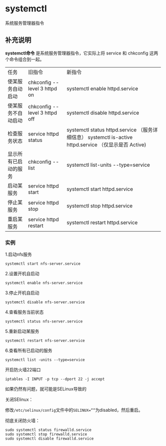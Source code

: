 systemctl
===

系统服务管理器指令

## 补充说明

**systemctl命令** 是系统服务管理器指令，它实际上将 service 和 chkconfig 这两个命令组合到一起。

<table>

<tbody>

<tr>

<td>任务</td>

<td>旧指令</td>

<td>新指令</td>

</tr>

<tr>

<td>使某服务自动启动</td>

<td>chkconfig --level 3 httpd on</td>

<td>systemctl enable httpd.service</td>

</tr>

<tr>

<td>使某服务不自动启动</td>

<td>chkconfig --level 3 httpd off</td>

<td>systemctl disable httpd.service</td>

</tr>

<tr>

<td>检查服务状态</td>

<td>service httpd status</td>

<td>systemctl status httpd.service （服务详细信息） systemctl is-active httpd.service （仅显示是否 Active)</td>

</tr>

<tr>

<td>显示所有已启动的服务</td>

<td>chkconfig --list</td>

<td>systemctl list-units --type=service</td>

</tr>

<tr>

<td>启动某服务</td>

<td>service httpd start</td>

<td>systemctl start httpd.service</td>

</tr>

<tr>

<td>停止某服务</td>

<td>service httpd stop</td>

<td>systemctl stop httpd.service</td>

</tr>

<tr>

<td>重启某服务</td>

<td>service httpd restart</td>

<td>systemctl restart httpd.service</td>

</tr>

</tbody>

</table>

### 实例  

1.启动nfs服务

```
systemctl start nfs-server.service
```

2.设置开机自启动

```
systemctl enable nfs-server.service
```

3.停止开机自启动

```
systemctl disable nfs-server.service
```

4.查看服务当前状态

```
systemctl status nfs-server.service
```

5.重新启动某服务

```
systemctl restart nfs-server.service
```

6.查看所有已启动的服务

```
systemctl list -units --type=service
```

开启防火墙22端口

```
iptables -I INPUT -p tcp --dport 22 -j accept
```

如果仍然有问题，就可能是SELinux导致的

关闭SElinux：

修改`/etc/selinux/config`文件中的`SELINUX=””`为disabled，然后重启。

彻底关闭防火墙：

```
sudo systemctl status firewalld.service
sudo systemctl stop firewalld.service          
sudo systemctl disable firewalld.service
```


<!-- Linux命令行搜索引擎：https://jaywcjlove.github.io/linux-command/ -->